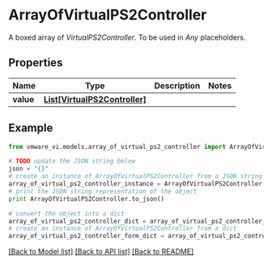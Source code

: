 # ArrayOfVirtualPS2Controller

A boxed array of *VirtualPS2Controller*. To be used in *Any* placeholders. 

## Properties
Name | Type | Description | Notes
------------ | ------------- | ------------- | -------------
**value** | [**List[VirtualPS2Controller]**](VirtualPS2Controller.md) |  | 

## Example

```python
from vmware_vi.models.array_of_virtual_ps2_controller import ArrayOfVirtualPS2Controller

# TODO update the JSON string below
json = "{}"
# create an instance of ArrayOfVirtualPS2Controller from a JSON string
array_of_virtual_ps2_controller_instance = ArrayOfVirtualPS2Controller.from_json(json)
# print the JSON string representation of the object
print ArrayOfVirtualPS2Controller.to_json()

# convert the object into a dict
array_of_virtual_ps2_controller_dict = array_of_virtual_ps2_controller_instance.to_dict()
# create an instance of ArrayOfVirtualPS2Controller from a dict
array_of_virtual_ps2_controller_form_dict = array_of_virtual_ps2_controller.from_dict(array_of_virtual_ps2_controller_dict)
```
[[Back to Model list]](../README.md#documentation-for-models) [[Back to API list]](../README.md#documentation-for-api-endpoints) [[Back to README]](../README.md)


